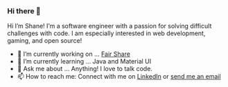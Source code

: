 ### Hi there 👋


Hi I’m Shane! I’m a software engineer with a passion for solving difficult challenges with code.  I am especially interested in web development, gaming, and open source!

- 🔭 I’m currently working on ... [Fair Share](https://github.com/ssfairshare)
- 🌱 I’m currently learning ... Java and Material UI
- 💬 Ask me about ... Anything! I love to talk code.
- 📫 How to reach me: Connect with me on [LinkedIn](https://www.linkedin.com/in/shane-slone/) or [send me an email](mailto:slone.shane@gmail.com)


